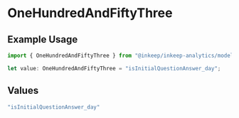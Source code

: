 # OneHundredAndFiftyThree

## Example Usage

```typescript
import { OneHundredAndFiftyThree } from "@inkeep/inkeep-analytics/models/operations";

let value: OneHundredAndFiftyThree = "isInitialQuestionAnswer_day";
```

## Values

```typescript
"isInitialQuestionAnswer_day"
```